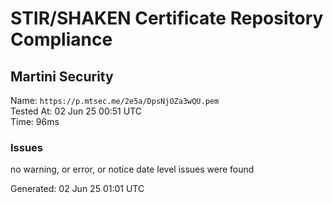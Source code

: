 # STIR/SHAKEN Certificate Repository Compliance

## Martini Security

Name: `https://p.mtsec.me/2e5a/DpsNjOZa3wQU.pem`\
Tested At: 02 Jun 25 00:51 UTC\
Time: 96ms

### Issues

no warning, or error, or notice date level issues were found

Generated: 02 Jun 25 01:01 UTC